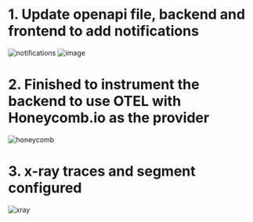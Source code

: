 # 1. Update openapi file, backend and frontend to add notifications
![notifications](https://user-images.githubusercontent.com/17748375/222576788-8f91cc74-b949-4b31-b89e-3219fbbde727.png)
![image](https://user-images.githubusercontent.com/17748375/222767969-94e89485-9f44-4970-84c3-af6e5a84d177.png)

# 2. Finished to instrument the backend to use OTEL with Honeycomb.io as the provider
![honeycomb](https://user-images.githubusercontent.com/17748375/222939586-dea2da03-c871-4304-b867-36bc4ca6b626.png)

# 3. x-ray traces and segment configured
![xray](https://user-images.githubusercontent.com/17748375/222966153-78f3a72b-b146-4845-9258-6c562c8fc8ec.png)
